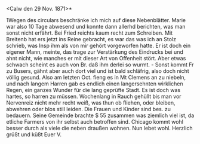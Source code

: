  <Calw den 29 Nov. 1871>*

1Wegen des circulars beschränke ich mich auf diese Nebenblätter. Marie war also 10 Tage abwesend und konnte dann allerhd berichten, was man sonst nicht erfährt. Bei Fried reichts kaum recht zum Schreiben. Mit Breitenb hat ers jetzt ins Reine gebracht, es war das was ich an Stolz schrieb, was Insp ihm als von mir gehört vorgeworfen hatte. Er ist doch ein eigener Mann, meinte, das trage zur Verstärkung des Eindrucks bei und ahnt nicht, wie manches er mit dieser Art von Offenheit stört. Aber etwas schwach scheint es auch von Br. daß ihm derlei so wurmt. - Sonst kommt Fr zu Busers, gähnt aber auch dort viel und ist bald schläfrig, also doch nicht völlig gesund. 
Also am letzten Oct. fieng es in Mt Clemens an zu niebeln, und nach langem Harren gab es endlich einen langersehnten wirklichen Regen, ein ganzes Wunder für die lang geprüfte Stadt. Es ist doch was hartes, so harren zu müssen. Wochenlang in Rauch gehüllt bis man vor Nervenreiz nicht mehr recht weiß, was thun ob fliehen, oder bleiben, abwehren oder blos still leiden. Die Frauen und Kinder sind bes. zu bedauern. Seine Gemeinde brachte $ 55 zusammen was ziemlich viel ist, da etliche Farmers von ihr selbst auch betroffen sind. Chicago kommt wohl besser durch als viele die neben draußen wohnen. Nun lebet wohl. Herzlich grüßt und küßt
 Euer V.
